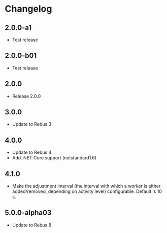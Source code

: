# Changelog

## 2.0.0-a1
* Test release

## 2.0.0-b01
* Test release

## 2.0.0
* Release 2.0.0

## 3.0.0
* Update to Rebus 3

## 4.0.0
* Update to Rebus 4
* Add .NET Core support (netstandard1.6)

## 4.1.0
* Make the adjustment interval (the interval with which a worker is either added/removed, depending on activity level) configurable. Default is 10 s.

## 5.0.0-alpha03
* Update to Rebus 8